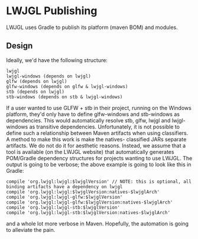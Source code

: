 # LWJGL Publishing

LWJGL uses Gradle to publish its platform (maven BOM) and modules.

## Design

Ideally, we'd have the following structure:
```
lwjgl
lwjgl-windows (depends on lwjgl)
glfw (depends on lwjgl)
glfw-windows (depends on glfw & lwjgl-windows)
stb (depends on lwjgl)
stb-windows (depends on stb & lwjgl-windows)
```
If a user wanted to use GLFW + stb in their project, running on
the Windows platform, they'd only have to define glfw-windows
and stb-windows as dependencies. This would automatically
resolve stb, glfw, lwjgl and lwjgl-windows as transitive
dependencies. Unfortunately, it is not possible to define such
a relationship between Maven artifacts when using classifiers.
A method to make this work is make the natives-<arch> classified
JARs separate artifacts. We do not do it for aesthetic reasons.
Instead, we assume that a tool is available (on the LWJGL website)
that automatically generates POM/Gradle dependency structures for
projects wanting to use LWJGL. The output is going to be verbose;
the above example is going to look like this in Gradle:
```
compile 'org.lwjgl:lwjgl:$lwjglVersion' // NOTE: this is optional, all binding artifacts have a dependency on lwjgl
compile 'org.lwjgl:lwjgl:$lwjglVersion:natives-$lwjglArch'
compile 'org.lwjgl:lwjgl-glfw:$lwjglVersion'
compile 'org.lwjgl:lwjgl-glfw:$lwjglVersion:natives-$lwjglArch'
compile 'org.lwjgl:lwjgl-stb:$lwjglVersion'
compile 'org.lwjgl:lwjgl-stb:$lwjglVersion:natives-$lwjglArch'
```
and a whole lot more verbose in Maven. Hopefully, the automation
is going to alleviate the pain.